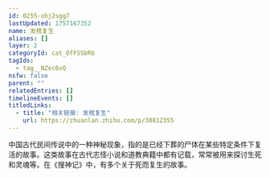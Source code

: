 ```yaml
---
id: 0255-ohj2sgg7
lastUpdated: 1757167352
name: 发棺复生
aliases: []
layer: 2
categoryId: cat_OfFSSbRb
tagIds:
  - tag__NZec6vQ
nsfw: false
parent: ""
relatedEntries: []
timelineEvents: []
titledLinks:
  - title: "相关链接: 发棺复生"
    url: https://zhuanlan.zhihu.com/p/30812355
---
```


中国古代民间传说中的一种神秘现象，指的是已经下葬的尸体在某些特定条件下复活的故事。这类故事在古代志怪小说和道教典籍中都有记载，常常被用来探讨生死和灵魂等。在《搜神记》中，有多个关于死而复生的故事。